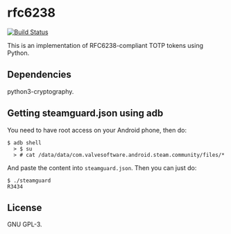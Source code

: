 # rfc6238
[![Build Status](https://travis-ci.org/johndoe31415/rfc6238.svg?branch=master)](https://travis-ci.org/johndoe31415/rfc6238)

This is an implementation of RFC6238-compliant TOTP tokens using Python.

## Dependencies
python3-cryptography.

## Getting steamguard.json using adb

You need to have root access on your Android phone, then do:

```
$ adb shell
  > $ su
  > # cat /data/data/com.valvesoftware.android.steam.community/files/*
```

And paste the content into `steamguard.json`. Then you can just do:

```
$ ./steamguard
R3434
```

## License
GNU GPL-3.
